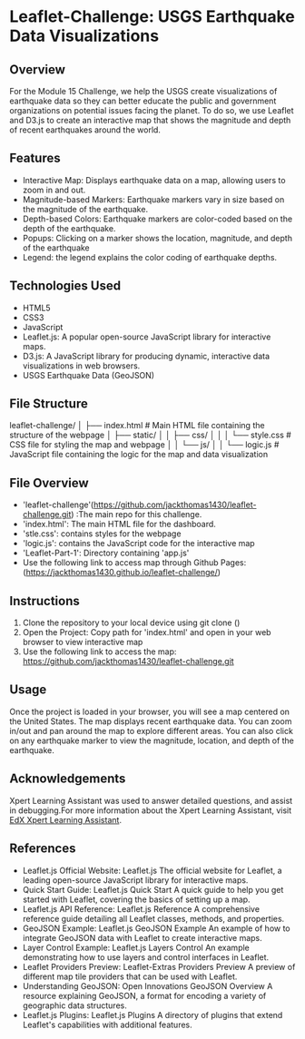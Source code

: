 # Leaflet-Challenge: USGS Earthquake Data Visualizations

## Overview

For the Module 15 Challenge, we help the USGS create visualizations of earthquake data so they can better educate the public and government organizations on potential issues facing the planet. To do so, we use Leaflet and D3.js to create an interactive map that shows the magnitude and depth of recent earthquakes around the world. 
 
 ## Features
 
- Interactive Map: Displays earthquake data on a map, allowing users to zoom in and out.
- Magnitude-based Markers: Earthquake markers vary in size based on the magnitude of the earthquake.
- Depth-based Colors: Earthquake markers are color-coded based on the depth of the earthquake.
- Popups: Clicking on a marker shows the location, magnitude, and depth of the earthquake
- Legend: the legend explains the color coding of earthquake depths.
    
## Technologies Used

- HTML5
- CSS3
- JavaScript
- Leaflet.js: A popular open-source JavaScript library for interactive maps.
- D3.js: A JavaScript library for producing dynamic, interactive data visualizations in web browsers.
- USGS Earthquake Data (GeoJSON)

## File Structure
leaflet-challenge/
│   ├── index.html            # Main HTML file containing the structure of the webpage
│   ├── static/
│   │   ├── css/
│   │   │   └── style.css     # CSS file for styling the map and webpage
│   │   └── js/
│   │       └── logic.js      # JavaScript file containing the logic for the map and data visualization

## File Overview
- 'leaflet-challenge'(https://github.com/jackthomas1430/leaflet-challenge.git) :The main repo for this challenge. 
- 'index.html': The main HTML file for the dashboard.
- 'stle.css': contains styles for the webpage
- 'logic.js': contains the JavaScript code for the interactive map 
- 'Leaflet-Part-1': Directory containing 'app.js'
- Use the following link to access map through Github Pages: (https://jackthomas1430.github.io/leaflet-challenge/)

       
## Instructions

1. Clone the repository to your local device using git clone ()
2. Open the Project: Copy path for 'index.html' and open in your web browser to view interactive map
3. Use the following link to access the map: https://github.com/jackthomas1430/leaflet-challenge.git

## Usage

Once the project is loaded in your browser, you will see a map centered on the United States. The map displays recent earthquake data. You can zoom in/out and pan around the map to explore different areas. You can also click on any earthquake marker to view the magnitude, location, and depth of the earthquake.
     
## Acknowledgements

Xpert Learning Assistant was used to answer detailed questions, and assist in debugging.For more information about the Xpert Learning Assistant, visit [EdX Xpert Learning Assistant](https://www.edx.org/). 
    
## References
- Leaflet.js Official Website:
    Leaflet.js
    The official website for Leaflet, a leading open-source JavaScript library for interactive maps.
- Quick Start Guide:
    Leaflet.js Quick Start
    A quick guide to help you get started with Leaflet, covering the basics of setting up a map.
- Leaflet.js API Reference:
    Leaflet.js Reference
    A comprehensive reference guide detailing all Leaflet classes, methods, and properties.
- GeoJSON Example:
    Leaflet.js GeoJSON Example
    An example of how to integrate GeoJSON data with Leaflet to create interactive maps.
- Layer Control Example:
    Leaflet.js Layers Control
    An example demonstrating how to use layers and control interfaces in Leaflet.
- Leaflet Providers Preview:
    Leaflet-Extras Providers Preview
    A preview of different map tile providers that can be used with Leaflet.
- Understanding GeoJSON:
    Open Innovations GeoJSON Overview
    A resource explaining GeoJSON, a format for encoding a variety of geographic data structures.
- Leaflet.js Plugins:
    Leaflet.js Plugins
    A directory of plugins that extend Leaflet's capabilities with additional features.




